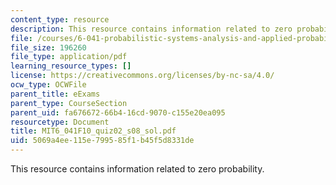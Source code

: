 ```yaml
---
content_type: resource
description: This resource contains information related to zero probability.
file: /courses/6-041-probabilistic-systems-analysis-and-applied-probability-fall-2010/5069a4ee115e799585f1b45f5d8331de_MIT6_041F10_quiz02_s08_sol.pdf
file_size: 196260
file_type: application/pdf
learning_resource_types: []
license: https://creativecommons.org/licenses/by-nc-sa/4.0/
ocw_type: OCWFile
parent_title: eExams
parent_type: CourseSection
parent_uid: fa676672-66b4-16cd-9070-c155e20ea095
resourcetype: Document
title: MIT6_041F10_quiz02_s08_sol.pdf
uid: 5069a4ee-115e-7995-85f1-b45f5d8331de
---
```

This resource contains information related to zero probability.